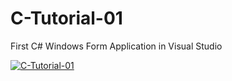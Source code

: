# C-Tutorial-01
First C# Windows Form Application in Visual Studio

[![C-Tutorial-01](https://img.youtube.com/vi/U_geLHbdUHg/0.jpg)](https://www.youtube.com/watch?v=U_geLHbdUHg)

